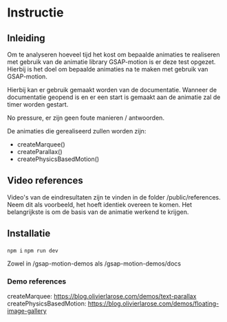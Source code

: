 # Instructie

## Inleiding

Om te analyseren hoeveel tijd het kost om bepaalde animaties te realiseren met gebruik van de animatie library GSAP-motion is er deze test opgezet. Hierbij is het doel om bepaalde animaties na te maken met gebruik van GSAP-motion.

Hierbij kan er gebruik gemaakt worden van de documentatie. Wanneer de documentatie geopend is en er een start is gemaakt aan de animatie zal de timer worden gestart. 

No pressure, er zijn geen foute manieren / antwoorden. 

De animaties die gerealiseerd zullen worden zijn:
- createMarquee()
- createParallax()
- createPhysicsBasedMotion()

## Video references

Video's van de eindresultaten zijn te vinden in de folder /public/references. Neem dit als voorbeeld, het hoeft identiek overeen te komen. Het belangrijkste is om de basis van de animatie werkend te krijgen. 

## Installatie

```npm i```
```npm run dev```

Zowel in /gsap-motion-demos als /gsap-motion-demos/docs

### Demo references

createMarquee: https://blog.olivierlarose.com/demos/text-parallax
createPhysicsBasedMotion: https://blog.olivierlarose.com/demos/floating-image-gallery
